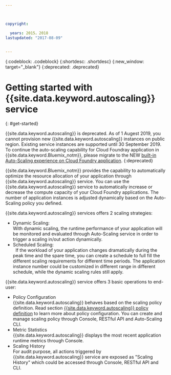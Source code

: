 ```yaml
---

 

copyright:

  years: 2015，2018
lastupdated: "2017-08-09"  
 

---
```


{:codeblock: .codeblock}
{:shortdesc: .shortdesc}
{:new_window: target="_blank"}
{:deprecated: .deprecated}

# Getting started with {{site.data.keyword.autoscaling}} service
{: #get-started}


{{site.data.keyword.autoscaling}} is deprecated. As of 1 Augest 2019, you cannot provision new {{site.data.keyword.autoscaling}} instances on public region. Existing service instances are supported until 30 September 2019. To continue the auto-scaling capability for Cloud Foundray application in {{site.data.keyword.Bluemix_notm}}, please migrate to the NEW [built-in Auto-Scaling experience on Cloud Foundry application](https://{DomainName}/docs/cloud-foundry-public?topic=cloud-foundry-public-autoscale_cloud_foundry_apps). 
{:deprecated}

{{site.data.keyword.Bluemix_notm}} provides the capability to automatically optimize the resource allocation of your application through {{site.data.keyword.autoscaling}} service. You can use the {{site.data.keyword.autoscaling}} service to automatically increase or decrease the compute capacity of your Cloud Foundry applications. The number of application instances is adjusted dynamically based on the Auto-Scaling policy you defined.

{{site.data.keyword.autoscaling}} services  offers 2 scaling strategies: 
  * Dynamic Scaling:  
    With dynamic scaling, the runtime performance of your application will be monitored and evaluated through Auto-Scaling service in order to trigger a scaling in/out action dynamically. 
  * Scheduled Scaling:  
    If the workload of your application changes dramatically during the peak time and the spare time, you can create a schedule to full fill the different scaling requirements for different time periods. The application instance number could be customized in different range in different schedule, while the dynamic scaling rules still apply. 

{{site.data.keyword.autoscaling}} service offers 3 basic operations to end-user: 
  * Policy Configuration  
    {{site.data.keyword.autoscaling}} behaves based on the scaling policy definition. 
    Read section [{{site.data.keyword.autoscaling}} policy definition](./policy.html#policy_fields) to learn more about policy configuration. You can create and manage scaling policy through Console, RESTful API and Auto-Scaling CLI. 
  * Metric Statistics  
    {{site.data.keyword.autoscaling}} displays the most recent application runtime metrics through Console. 
  * Scaling History  
    For audit purpose, all actions triggered by {{site.data.keyword.autoscaling}} service are exposed as "Scaling History" which could be accessed through Console, RESTful API and CLI. 
